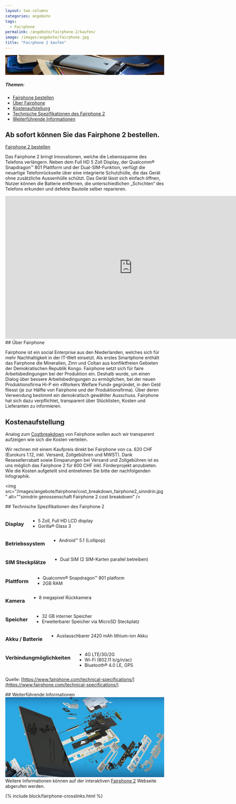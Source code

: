 ```yaml
---
layout: two-columns
categories: angebote
tags:
  - Fairphone
permalink: /angebote/fairphone-2/kaufen/
image: /images/angebote/fairphone.jpg
title: "Fairphone 2 kaufen"
---
```

<div class="angebot-top-wide"><img title="Fairphone" src="/images/angebote/fairphone_sub.jpg"></div>

<div class="panel">
<h5>Themen:</h5>
<ul>
<li><a href="#fairphonebestellen">Fairphone bestellen</a></li>
<li><a href="#überfairphone">Über Fairphone</a></li>
<li><a href="#kostenaufstellung">Kostenaufstellung</a></li>
<li><a href="#spezifikationen">Technische Spezifikationen des Fairphone 2</a></li>
<li><a href="#weiterführendeinformationen">Weiterführende Informationen</a></li>
</ul>
</div>

## <a name="fairphonebestellen"></a> Ab sofort können Sie das Fairphone 2 bestellen.

<a href="http://fairphone.faircustomer.ch/" class="button"><i class="fi-arrow-right"></i> Fairphone 2 bestellen</a>

Das Fairphone 2 bringt Innovationen, welche die Lebensspanne des Telefons verlängern. Neben dem Full HD 5 Zoll Display, der Qualcomm® Snapdragon™ 801 Plattform und der Dual-SIM-Funktion, verfügt die neuartige Telefonrückseite über eine integrierte Schutzhülle, die das Gerät ohne zusätzliche Aussenhülle schützt. Das Gerät lässt sich einfach öffnen, Nutzer können die Batterie entfernen, die unterschiedlichen „Schichten“ des Telefons erkunden und defekte Bauteile selber reparieren.

<iframe width="803" height="452" src="https://www.youtube.com/embed/6DW733G76BY" frameborder="0" allowfullscreen></iframe>

<br>
## <a name="überfairphone"></a> Über Fairphone

Fairphone ist ein social Enterprise aus den Niederlanden, welches sich für mehr Nachhaltigkeit in der IT-Welt einsetzt. Als erstes Smartphone enthält das Fairphone die Mineralien, Zinn und Coltan aus konfliktfreien Gebieten der Demokratischen Republik Kongo.
Fairphone setzt sich für faire Arbeitsbedingungen bei der Produktion ein. Deshalb wurde, um einen Dialog über bessere Arbeitsbedingungen zu ermöglichen, bei der neuen Produktionsfirma Hi-P ein «Workers Welfare Fund» gegründet, in den Geld fliesst (je zur Hälfte von Fairphone und der Produktionsfirma). Über deren Verwendung bestimmt ein demokratisch gewählter Ausschuss. Fairphone hat sich dazu verpflichtet, transparent über Stücklisten, Kosten und Lieferanten zu informieren.

## <a name="kostenaufstellung"></a> Kostenaufstellung
Analog zum [Costbreakdown](https://www.fairphone.com/wp-content/uploads/2015/09/Cost-Breakdown-Fairphone-2-German-1.pdf) von Fairphone wollen auch wir transparent aufzeigen wie sich die Kosten verteilen.

Wir rechnen mit einem Kaufpreis direkt bei Fairphone von ca. 620 CHF (Eurokurs 1.12, inkl. Versand, Zollgebühren und MWST).
Dank Resesellerrabatt sowie Einsparungen bei Versand und Zollgebühren ist es uns möglich das Fairphone 2 für 600 CHF inkl. Förderprojekt anzubieten. Wie die Kosten aufgeteilt sind entnehmen Sie bitte der nachfolgenden Infographik.

<img src="/images/angebote/fairphone/cost_breakdown_fairphone2_sinndrin.jpg" alt=""sinndrin genossenschaft Fairphone 2 cost breakdown" />

##<a name="spezifikationen"></a> Technische Spezifikationen des Fairphone 2
<div class="row">
<div class="large-6 columns">
  <h3>Display</h3>
  <ul>
    <li>5 Zoll, Full HD LCD display</li>
    <li>Gorilla® Glass 3</li>
  </ul>
</div>

<div class="large-6 columns">
  <h3>Betriebssystem</h3>
  <ul>
    <li>Android™​ 5.1 (Lollipop)</li>
  </ul>
</div>
</div>

<div class="row">
<div class="large-6 columns">
  <h3>SIM Steckplätze</h3>
  <ul>
    <li>Dual SIM (2 SIM-Karten parallel betreiben)</li>
  </ul>
</div>

<div class="large-6 columns">
  <h3>Plattform</h3>
  <ul>
    <li>Qualcomm® Snapdragon​​™ 801 platform</li>
    <li>2GB RAM</li>
  </ul>
</div>
</div>

<div class="row">
<div class="large-6 columns">
  <h3>Kamera</h3>
  <ul>
    <li>8 megapixel Rückkamera</li>
  </ul>
</div>

<div class="large-6 columns">
  <h3>Speicher</h3>
  <ul>
    <li>32 GB interner Speicher</li>
    <li>Erweiterbarer Speicher via MicroSD Steckplatz</li>
  </ul>
</div>
</div>

<div class="row">
<div class="large-6 columns">
  <h3>Akku / Batterie</h3>
  <ul>
    <li>Austauschbarer 2420 mAh lithium-ion Akku</li>
  </ul>
</div>

<div class="large-6 columns">
  <h3>Verbindungmöglichkeiten</h3>
  <ul>
    <li>4G LTE/3G/2G</li>
    <li>Wi-Fi (802.11 b/g/n/ac)</li>
    <li>Bluetooth® 4.0 LE, GPS</li>
  </ul>
</div>
</div>

Quelle: [https://www.fairphone.com/technical-specifications/](https://www.fairphone.com/technical-specifications/)

##<a name="weiterführendeinformationen"></a> Weiterführende Informationen
<a href="https://www.fairphone.com/phone/"><img src="/images/angebote/fairphone/fairphone-2-interaktive-webseite.jpg" alt="Interaktive Webseite für das Fairphone 2" /></a>
Weitere Informationen können auf der interaktiven [Fairphone 2](https://www.fairphone.com/phone/) Webseite abgerufen werden.

{% include block/fairphone-crosslinks.html %}
